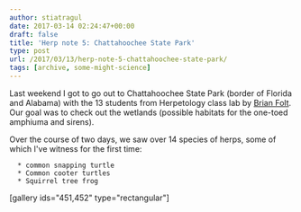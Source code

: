 ```yaml
---
author: stiatragul
date: 2017-03-14 02:24:47+00:00
draft: false
title: 'Herp note 5: Chattahoochee State Park'
type: post
url: /2017/03/13/herp-note-5-chattahoochee-state-park/
tags: [archive, some-might-science]
---
```


Last weekend I got to go out to Chattahoochee State Park (border of Florida and Alabama) with the 13 students from Herpetology class lab by [Brian Folt](https://guyerlab.wordpress.com/brian-folt/). Our goal was to check out the wetlands (possible habitats for the one-toed amphiuma and sirens).

Over the course of two days, we saw over 14 species of herps, some of which I've witness for the first time:



	  * common snapping turtle
	  * Common cooter turtles
	  * Squirrel tree frog

[gallery ids="451,452" type="rectangular"]


